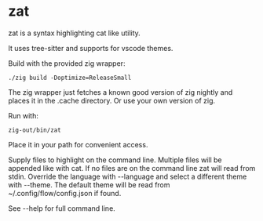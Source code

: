 # zat
zat is a syntax highlighting cat like utility.

It uses tree-sitter and supports for vscode themes.

Build with the provided zig wrapper:
```shell
./zig build -Doptimize=ReleaseSmall
```

The zig wrapper just fetches a known good version of zig nightly and places it
in the .cache directory. Or use your own version of zig.

Run with:
```shell
zig-out/bin/zat
```

Place it in your path for convenient access.


Supply files to highlight on the command line. Multiple files will be appended
like with cat. If no files are on the command line zat will read from stdin.
Override the language with --language and select a different theme with --theme.
The default theme will be read from ~/.config/flow/config.json if found.

See --help for full command line.
